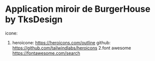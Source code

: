 # Application miroir de BurgerHouse by TksDesign

icone:
  1. heroicone:
     https://heroicons.com/outline
   github:
     https://github.com/tailwindlabs/heroicons
  2.font awesome
     https://fontawesome.com/search